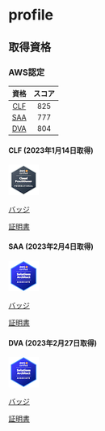 # profile

## 取得資格

### AWS認定

| 資格 | スコア |
| :---: | :---: |
| [CLF](#clf-2023年1月14日取得) |  825 |
| [SAA](#saa-2023年2月4日取得) | 777|
| [DVA](#dva-2023年2月27日取得) | 804 |

#### CLF (2023年1月14日取得)

![image](https://github.com/Shintaro-Abe/Shintaro-Abe/blob/8672bc1a78ff1b57f738843322a6d0bc0bd76115/aws-certified-cloud-practitioner%20.png)         

[バッジ](https://www.credly.com/badges/dff9dcb0-4448-4827-bb3b-3d11e9730721/public_url)        

[証明書](https://github.com/Shintaro-Abe/Shintaro-Abe/blob/923965fbb50e06533e9a767b3a2f9fa5f450abc6/AWS%20Certified%20Cloud%20Practitioner%20certificate.pdf)


#### SAA (2023年2月4日取得)

![image](https://github.com/Shintaro-Abe/Shintaro-Abe/blob/8bb3ab7c86e2c4f3e33801f89a8c651390cc8def/aws-certified-solutions-architect-associate.png)

[バッジ](https://www.credly.com/badges/acd6ba7b-aa72-47d0-b553-52f6713a455d/public_url) 

[証明書](https://github.com/Shintaro-Abe/Shintaro-Abe/blob/8bb3ab7c86e2c4f3e33801f89a8c651390cc8def/AWS%20Certified%20Solutions%20Architect%20-%20Associate%20certificate.pdf)


#### DVA (2023年2月27日取得)

![image](https://github.com/Shintaro-Abe/Shintaro-Abe/blob/8bb3ab7c86e2c4f3e33801f89a8c651390cc8def/aws-certified-solutions-architect-associate.png)

[バッジ](https://www.credly.com/badges/acd6ba7b-aa72-47d0-b553-52f6713a455d/public_url) 

[証明書](https://github.com/Shintaro-Abe/Shintaro-Abe/blob/8bb3ab7c86e2c4f3e33801f89a8c651390cc8def/AWS%20Certified%20Solutions%20Architect%20-%20Associate%20certificate.pdf)

